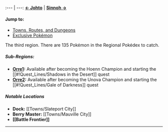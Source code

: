 :--- | ---:
[**← Johto**](#!Regions/Johto) | **[Sinnoh →](#!Regions/Sinnoh)**

#### Jump to:
* [Towns, Routes, and Dungeons](#wiki-page-content)
* [Exclusive Pokémon](#exclusives)

The third region. There are 135 Pokémon in the Regional Pokédex to catch.

##### Sub-Regions:
* **[Orre1](#!Towns/Outskirt_Stand):** Available after becoming the Hoenn Champion and starting the [[#!Quest_Lines/Shadows in the Desert]] quest
* **[Orre2](#!Towns/Gateon_Port):** Available after becoming the Unova Champion and starting the [[#!Quest_Lines/Gale of Darkness]] quest

##### Notable Locations
* **Dock:** [[Towns/Slateport City]]
* **Berry Master:** [[Towns/Mauville City]]
* **[[Battle Frontier]]**

----